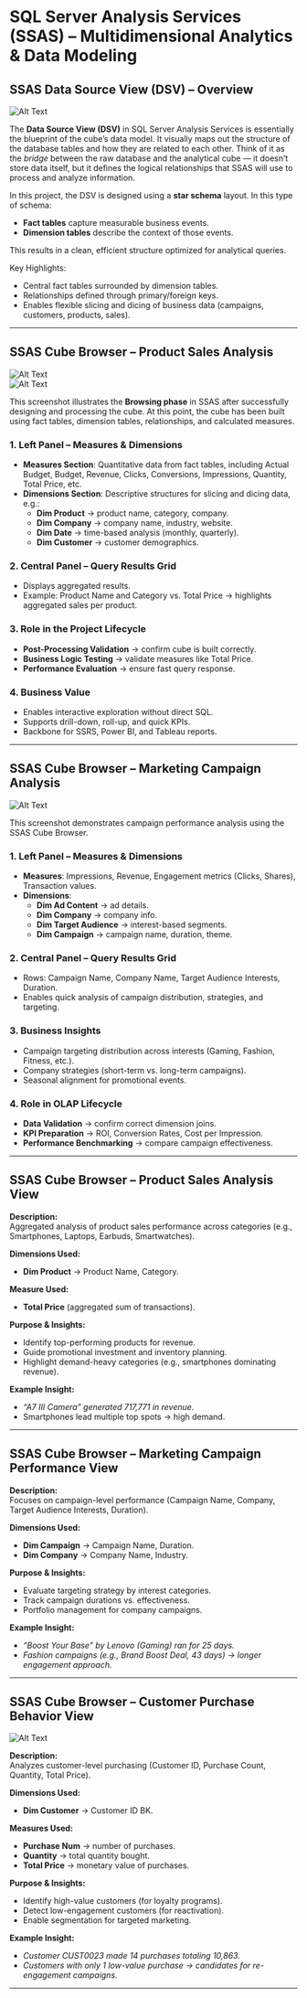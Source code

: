
# SQL Server Analysis Services (SSAS) – Multidimensional Analytics & Data Modeling  

## SSAS Data Source View (DSV) – Overview  

![Alt Text](DSV.jgp)  

The **Data Source View (DSV)** in SQL Server Analysis Services is essentially the blueprint of the cube’s data model. It visually maps out the structure of the database tables and how they are related to each other. Think of it as the *bridge* between the raw database and the analytical cube — it doesn’t store data itself, but it defines the logical relationships that SSAS will use to process and analyze information.  

In this project, the DSV is designed using a **star schema** layout. In this type of schema:  
- **Fact tables** capture measurable business events.  
- **Dimension tables** describe the context of those events.  

This results in a clean, efficient structure optimized for analytical queries.  

Key Highlights:  
- Central fact tables surrounded by dimension tables.  
- Relationships defined through primary/foreign keys.  
- Enables flexible slicing and dicing of business data (campaigns, customers, products, sales).  

---

## SSAS Cube Browser – Product Sales Analysis  
![Alt Text](product_cube1.png)  
![Alt Text](product_cube2.png)  

This screenshot illustrates the **Browsing phase** in SSAS after successfully designing and processing the cube. At this point, the cube has been built using fact tables, dimension tables, relationships, and calculated measures.  

### 1. Left Panel – Measures & Dimensions  
- **Measures Section**: Quantitative data from fact tables, including Actual Budget, Budget, Revenue, Clicks, Conversions, Impressions, Quantity, Total Price, etc.  
- **Dimensions Section**: Descriptive structures for slicing and dicing data, e.g.:  
  - **Dim Product** → product name, category, company.  
  - **Dim Company** → company name, industry, website.  
  - **Dim Date** → time-based analysis (monthly, quarterly).  
  - **Dim Customer** → customer demographics.  

### 2. Central Panel – Query Results Grid  
- Displays aggregated results.  
- Example: Product Name and Category vs. Total Price → highlights aggregated sales per product.  

### 3. Role in the Project Lifecycle  
- **Post-Processing Validation** → confirm cube is built correctly.  
- **Business Logic Testing** → validate measures like Total Price.  
- **Performance Evaluation** → ensure fast query response.  

### 4. Business Value  
- Enables interactive exploration without direct SQL.  
- Supports drill-down, roll-up, and quick KPIs.  
- Backbone for SSRS, Power BI, and Tableau reports.  

---

## SSAS Cube Browser – Marketing Campaign Analysis  
![Alt Text](campaign_cube.png)  

This screenshot demonstrates campaign performance analysis using the SSAS Cube Browser.  

### 1. Left Panel – Measures & Dimensions  
- **Measures**: Impressions, Revenue, Engagement metrics (Clicks, Shares), Transaction values.  
- **Dimensions**:  
  - **Dim Ad Content** → ad details.  
  - **Dim Company** → company info.  
  - **Dim Target Audience** → interest-based segments.  
  - **Dim Campaign** → campaign name, duration, theme.  

### 2. Central Panel – Query Results Grid  
- Rows: Campaign Name, Company Name, Target Audience Interests, Duration.  
- Enables quick analysis of campaign distribution, strategies, and targeting.  

### 3. Business Insights  
- Campaign targeting distribution across interests (Gaming, Fashion, Fitness, etc.).  
- Company strategies (short-term vs. long-term campaigns).  
- Seasonal alignment for promotional events.  

### 4. Role in OLAP Lifecycle  
- **Data Validation** → confirm correct dimension joins.  
- **KPI Preparation** → ROI, Conversion Rates, Cost per Impression.  
- **Performance Benchmarking** → compare campaign effectiveness.  

---

## SSAS Cube Browser – Product Sales Analysis View  

**Description:**  
Aggregated analysis of product sales performance across categories (e.g., Smartphones, Laptops, Earbuds, Smartwatches).  

**Dimensions Used:**  
- **Dim Product** → Product Name, Category.  

**Measure Used:**  
- **Total Price** (aggregated sum of transactions).  

**Purpose & Insights:**  
- Identify top-performing products for revenue.  
- Guide promotional investment and inventory planning.  
- Highlight demand-heavy categories (e.g., smartphones dominating revenue).  

**Example Insight:**  
- *“A7 III Camera” generated 717,771 in revenue.*  
- Smartphones lead multiple top spots → high demand.  

---

## SSAS Cube Browser – Marketing Campaign Performance View  

**Description:**  
Focuses on campaign-level performance (Campaign Name, Company, Target Audience Interests, Duration).  

**Dimensions Used:**  
- **Dim Campaign** → Campaign Name, Duration.  
- **Dim Company** → Company Name, Industry.  

**Purpose & Insights:**  
- Evaluate targeting strategy by interest categories.  
- Track campaign durations vs. effectiveness.  
- Portfolio management for company campaigns.  

**Example Insight:**  
- *“Boost Your Base” by Lenovo (Gaming) ran for 25 days.*  
- *Fashion campaigns (e.g., Brand Boost Deal, 43 days) → longer engagement approach.*  

---

## SSAS Cube Browser – Customer Purchase Behavior View  
![Alt Text](customer_cube.png)  

**Description:**  
Analyzes customer-level purchasing (Customer ID, Purchase Count, Quantity, Total Price).  

**Dimensions Used:**  
- **Dim Customer** → Customer ID BK.  

**Measures Used:**  
- **Purchase Num** → number of purchases.  
- **Quantity** → total quantity bought.  
- **Total Price** → monetary value of purchases.  

**Purpose & Insights:**  
- Identify high-value customers (for loyalty programs).  
- Detect low-engagement customers (for reactivation).  
- Enable segmentation for targeted marketing.  

**Example Insight:**  
- *Customer CUST0023 made 14 purchases totaling 10,863.*  
- *Customers with only 1 low-value purchase → candidates for re-engagement campaigns.*  

---
